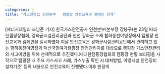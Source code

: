 ```yaml
---
categories: j
title: "가스안전公 인천본부   캠핑장 안전교육과 캠페인 전개"
---
```

[에너지데일리 조남준 기자] 한국가스안전공사 인천본부(본부장 강봉구)는 23일 ㈔대한캠핑장협회, 강화군시설관리공단과 인천 강화군 소재 함허동천야영장에서 캠핑장 안전교육과 캠페인을 실시하였다.이날 안전교육은 강화군시설관리공단에서 관리하고 있는 함허동천야영장과 덕산국민여가캠핑장 안전관리자를 대상으로 캠핑장 가스안전관리와 사고예방을 위해 선제적으로 추진했다.㈔대한캠핑장협회의 캠핑장 현황 브리핑을 시작으로‘캠핑장 내 주요 가스사고 사례, 가스누출 확인 시 대처방법, 야영시설 안전장비 설치기준’ 등의 내용으로 안전교육이 진행됐다.이후 현장의